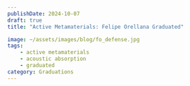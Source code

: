 ```yaml
---
publishDate: 2024-10-07
draft: true
title: "Active Metamaterials: Felipe Orellana Graduated"

image: ~/assets/images/blog/fo_defense.jpg
tags:
    - active metamaterials
    - acoustic absorption
    - graduated
category: Graduations
---
```

